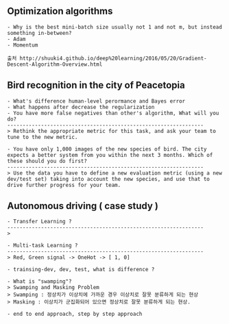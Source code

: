 ## Optimization algorithms
    - Why is the best mini-batch size usually not 1 and not m, but instead something in-between?
    - Adam
    - Momentum
    
    출처 http://shuuki4.github.io/deep%20learning/2016/05/20/Gradient-Descent-Algorithm-Overview.html
    
## Bird recognition in the city of Peacetopia
    - What's difference human-level perormance and Bayes error
    - What happens after decrease the regularization
    - You have more false negatives than other's algorithm, What will you do?
    ----------------------------------------------------------------
    > Rethink the appropriate metric for this task, and ask your team to tune to the new metric.
    
    - You have only 1,000 images of the new species of bird. The city expects a better system from you within the next 3 months. Which of these should you do first?
    ----------------------------------------------------------------
    > Use the data you have to define a new evaluation metric (using a new dev/test set) taking into account the new species, and use that to drive further progress for your team.
    
## Autonomous driving ( case study )
    - Transfer Learning ?
    ----------------------------------------------------------------
    > 
    
    - Multi-task Learning ?
    ----------------------------------------------------------------
    > Red, Green signal -> OneHot -> [ 1, 0]
    
    - trainsing-dev, dev, test, what is difference ?
    
    - What is "swamping"?
    > Swamping and Masking Problem
    > Swamping : 정상치가 이상치에 가까운 경우 이상치로 잘못 분류하게 되는 현상
    > Masking : 이상치가 군집화되어 있으면 정상치로 잘못 분류하게 되는 현상.
    
    - end to end approach, step by step approach